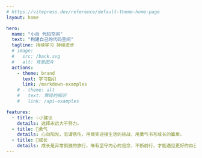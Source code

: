```yaml
---
# https://vitepress.dev/reference/default-theme-home-page
layout: home

hero:
  name: "小向 代码空间"
  text: "构建自己的代码空间"
  tagline: 持续学习 持续进步
  # image:
  #   src: /back.svg
  #   alt: 背景图片
  actions:
    - theme: brand
      text: 学习指引
      link: /markdown-examples
    # - theme: alt
    #   text: 零碎的知识
    #   link: /api-examples

features:
  - title: 💡小建议
    details: 选择永远大于努力。
  - title: 🧗勇气
    details: 心向阳光，无谓悲伤，用微笑迎接生活的挑战，用勇气书写成长的篇章。
  - title: 🤔成长
    details: 成长是异常孤独的旅行，唯有坚守内心的信念，不断前行，才能遇见更好的自己。
---
```


